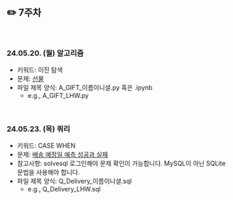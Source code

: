 ## ✏️ 7주차

</br>

### 24.05.20. (월) 알고리즘
- 키워드: 이진 탐색
- 문제: [선물](https://www.acmicpc.net/problem/1166)
- 파일 제목 양식: A_GIFT_이름이니셜.py 혹은 .ipynb
  - e.g., A_GIFT_LHW.py


</br>

### 24.05.23. (목) 쿼리
- 키워드: CASE WHEN
- 문제: [배송 예정일 예측 성공과 실패](https://solvesql.com/problems/estimated-delivery-date/)
- 참고사항: solvesql 로그인해야 문제 확인이 가능합니다. MySQL이 아닌 SQLite 문법을 사용해야 합니다.
- 파일 제목 양식: Q_Delivery_이름이니셜.sql
  - e.g., Q_Delivery_LHW.sql

</br>
